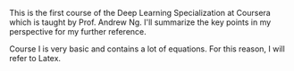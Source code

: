This is the first course of the Deep Learning Specialization at Coursera which is taught by Prof. Andrew Ng. I'll summarize the key points in my perspective for my further reference.

Course I is very basic and contains a lot of equations. For this reason, I will refer to Latex.


